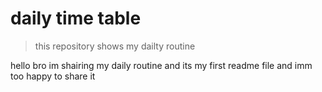 # daily time table 

> this repository shows my dailty routine

hello bro im shairing my daily routine and its my first readme file and imm too happy to share it 